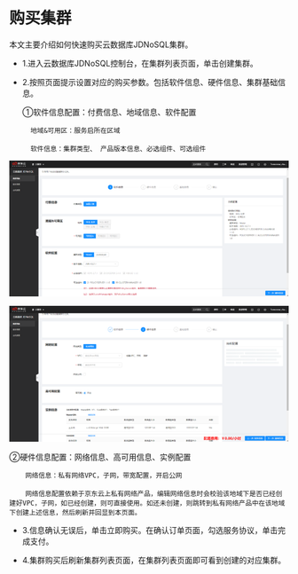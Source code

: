 # 购买集群

本文主要介绍如何快速购买云数据库JDNoSQL集群。

* 1.进入云数据库JDNoSQL控制台，在集群列表页面，单击创建集群。

* 2.按照页面提示设置对应的购买参数。包括软件信息、硬件信息、集群基础信息。

    ①软件信息配置：付费信息、地域信息、软件配置

        地域&可用区：服务启所在区域
    
        软件信息：集群类型、 产品版本信息、必选组件、可选组件


![Image text](../image/1.png)

![Image text](../image/2.png)

   ②硬件信息配置：网络信息、高可用信息、实例配置
    
        网络信息：私有网络VPC，子网，带宽配置，开启公网
        
        网络信息配置依赖于京东云上私有网络产品，编辑网络信息时会校验该地域下是否已经创建好VPC，子网，如已经创建，则可直接使用。如还未创建，则跳转到私有网络产品中在该地域下创建上述信息，然后刷新并回显到本页面。

* 3.信息确认无误后，单击立即购买。在确认订单页面，勾选服务协议，单击完成支付。

* 4.集群购买后刷新集群列表页面，在集群列表页面即可看到创建的对应集群。


